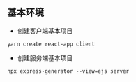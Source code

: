## 基本环境

* 创建客户端基本项目
```
yarn create react-app client
```

* 创建服务端基本项目
```
npx express-generator --view=ejs server
```
